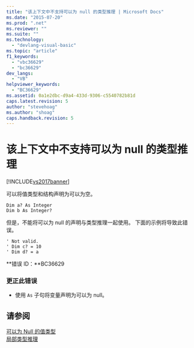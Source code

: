 ```yaml
---
title: "该上下文中不支持可以为 null 的类型推理 | Microsoft Docs"
ms.date: "2015-07-20"
ms.prod: ".net"
ms.reviewer: ""
ms.suite: ""
ms.technology: 
  - "devlang-visual-basic"
ms.topic: "article"
f1_keywords: 
  - "vbc36629"
  - "bc36629"
dev_langs: 
  - "VB"
helpviewer_keywords: 
  - "BC36629"
ms.assetid: 0a1e2dbc-d9a4-433d-9306-c5540782b81d
caps.latest.revision: 5
author: "stevehoag"
ms.author: "shoag"
caps.handback.revision: 5
---
```

# 该上下文中不支持可以为 null 的类型推理
[!INCLUDE[vs2017banner](../../../visual-basic/includes/vs2017banner.md)]

可以将值类型和结构声明为可以为空。  
  
```vb#  
Dim a? As Integer  
Dim b As Integer?  
```  
  
 但是，不能将可以为 null 的声明与类型推理一起使用。  下面的示例将导致此错误。  
  
```vb#  
' Not valid.  
' Dim c? = 10  
' Dim d? = a  
```  
  
 **错误 ID：**BC36629  
  
### 更正此错误  
  
-   使用 `As` 子句将变量声明为可以为 null。  
  
## 请参阅  
 [可以为 Null 的值类型](../../../visual-basic/programming-guide/language-features/data-types/nullable-value-types.md)   
 [局部类型推理](../../../visual-basic/programming-guide/language-features/variables/local-type-inference.md)